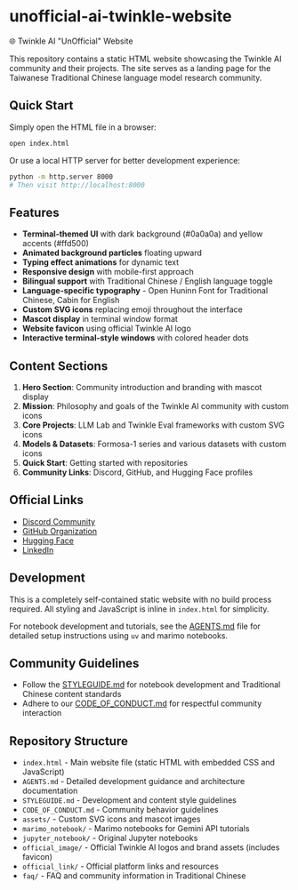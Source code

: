 # unofficial-ai-twinkle-website

🌐 Twinkle AI "UnOfficial" Website

This repository contains a static HTML website showcasing the Twinkle AI community and their projects. The site serves as a landing page for the Taiwanese Traditional Chinese language model research community.

## Quick Start

Simply open the HTML file in a browser:

```bash
open index.html
```

Or use a local HTTP server for better development experience:

```bash
python -m http.server 8000
# Then visit http://localhost:8000
```

## Features

- **Terminal-themed UI** with dark background (#0a0a0a) and yellow accents (#ffd500)
- **Animated background particles** floating upward
- **Typing effect animations** for dynamic text
- **Responsive design** with mobile-first approach
- **Bilingual support** with Traditional Chinese / English language toggle
- **Language-specific typography** - Open Huninn Font for Traditional Chinese, Cabin for English
- **Custom SVG icons** replacing emoji throughout the interface
- **Mascot display** in terminal window format
- **Website favicon** using official Twinkle AI logo
- **Interactive terminal-style windows** with colored header dots

## Content Sections

1. **Hero Section**: Community introduction and branding with mascot display
2. **Mission**: Philosophy and goals of the Twinkle AI community with custom icons
3. **Core Projects**: LLM Lab and Twinkle Eval frameworks with custom SVG icons
4. **Models & Datasets**: Formosa-1 series and various datasets with custom icons
5. **Quick Start**: Getting started with repositories
6. **Community Links**: Discord, GitHub, and Hugging Face profiles

## Official Links

- [Discord Community](https://discord.gg/v3S9Ku2Y)
- [GitHub Organization](https://github.com/ai-twinkle)
- [Hugging Face](https://huggingface.co/twinkle-ai)
- [LinkedIn](https://www.linkedin.com/company/twinkle-ai/)

## Development

This is a completely self-contained static website with no build process required. All styling and JavaScript is inline in `index.html` for simplicity.

For notebook development and tutorials, see the [AGENTS.md](AGENTS.md) file for detailed setup instructions using `uv` and marimo notebooks.

## Community Guidelines

- Follow the [STYLEGUIDE.md](STYLEGUIDE.md) for notebook development and Traditional Chinese content standards
- Adhere to our [CODE_OF_CONDUCT.md](CODE_OF_CONDUCT.md) for respectful community interaction

## Repository Structure

- `index.html` - Main website file (static HTML with embedded CSS and JavaScript)
- `AGENTS.md` - Detailed development guidance and architecture documentation
- `STYLEGUIDE.md` - Development and content style guidelines
- `CODE_OF_CONDUCT.md` - Community behavior guidelines
- `assets/` - Custom SVG icons and mascot images
- `marimo_notebook/` - Marimo notebooks for Gemini API tutorials
- `jupyter_notebook/` - Original Jupyter notebooks
- `official_image/` - Official Twinkle AI logos and brand assets (includes favicon)
- `official_link/` - Official platform links and resources
- `faq/` - FAQ and community information in Traditional Chinese
